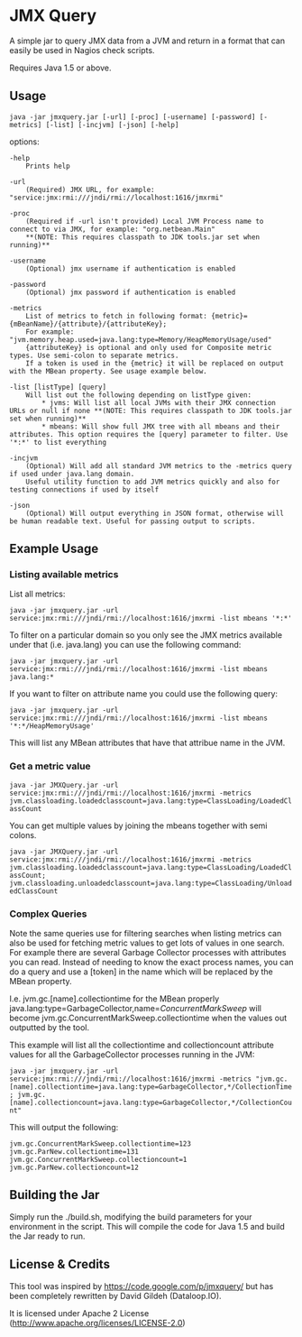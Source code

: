 JMX Query
=========

A simple jar to query JMX data from a JVM and return in a format that can easily be used in Nagios check scripts.

Requires Java 1.5 or above.


Usage
------

`java -jar jmxquery.jar [-url] [-proc] [-username] [-password] [-metrics] [-list] [-incjvm] [-json] [-help]`

options:

    -help
        Prints help

    -url
        (Required) JMX URL, for example: "service:jmx:rmi:///jndi/rmi://localhost:1616/jmxrmi"

    -proc
        (Required if -url isn't provided) Local JVM Process name to connect to via JMX, for example: "org.netbean.Main"
        **(NOTE: This requires classpath to JDK tools.jar set when running)**

    -username
        (Optional) jmx username if authentication is enabled

    -password
        (Optional) jmx password if authentication is enabled

    -metrics
        List of metrics to fetch in following format: {metric}={mBeanName}/{attribute}/{attributeKey};
        For example: "jvm.memory.heap.used=java.lang:type=Memory/HeapMemoryUsage/used"
        {attributeKey} is optional and only used for Composite metric types. Use semi-colon to separate metrics.
        If a token is used in the {metric} it will be replaced on output with the MBean property. See usage example below.

    -list [listType] [query]
        Will list out the following depending on listType given:
            * jvms: Will list all local JVMs with their JMX connection URLs or null if none **(NOTE: This requires classpath to JDK tools.jar set when running)**
            * mbeans: Will show full JMX tree with all mbeans and their attributes. This option requires the [query] parameter to filter. Use '*:*' to list everything

    -incjvm
        (Optional) Will add all standard JVM metrics to the -metrics query if used under java.lang domain.
        Useful utility function to add JVM metrics quickly and also for testing connections if used by itself

    -json
        (Optional) Will output everything in JSON format, otherwise will be human readable text. Useful for passing output to scripts.

Example Usage
-------------

### Listing available metrics

List all metrics:

`java -jar jmxquery.jar -url service:jmx:rmi:///jndi/rmi://localhost:1616/jmxrmi -list mbeans '*:*'`

To filter on a particular domain so you only see the JMX metrics available under that (i.e. java.lang) you can use the following command:

`java -jar jmxquery.jar -url service:jmx:rmi:///jndi/rmi://localhost:1616/jmxrmi -list mbeans java.lang:*`

If you want to filter on attribute name you could use the following query:

`java -jar jmxquery.jar -url service:jmx:rmi:///jndi/rmi://localhost:1616/jmxrmi -list mbeans '*:*/HeapMemoryUsage'`

This will list any MBean attributes that have that attribue name in the JVM.

### Get a metric value

`java -jar JMXQuery.jar -url service:jmx:rmi:///jndi/rmi://localhost:1616/jmxrmi -metrics jvm.classloading.loadedclasscount=java.lang:type=ClassLoading/LoadedClassCount`

You can get multiple values by joining the mbeans together with semi colons.

`java -jar JMXQuery.jar -url service:jmx:rmi:///jndi/rmi://localhost:1616/jmxrmi -metrics jvm.classloading.loadedclasscount=java.lang:type=ClassLoading/LoadedClassCount;
jvm.classloading.unloadedclasscount=java.lang:type=ClassLoading/UnloadedClassCount`


### Complex Queries

Note the same queries use for filtering searches when listing metrics can also be used for fetching metric values to get lots of values in one search. For example there
are several Garbage Collector processes with attributes you can read. Instead of needing to know the exact process names, you can do a query and use a [token] in the name
which will be replaced by the MBean property.

I.e. jvm.gc.[name].collectiontime for the MBean properly java.lang:type=GarbageCollector,name=*ConcurrentMarkSweep* will become jvm.gc.ConcurrentMarkSweep.collectiontime
when the values out outputted by the tool.

This example will list all the collectiontime and collectioncount attribute values for all the GarbageCollector processes running in the JVM:

`java -jar jmxquery.jar -url service:jmx:rmi:///jndi/rmi://localhost:1616/jmxrmi -metrics "jvm.gc.[name].collectiontime=java.lang:type=GarbageCollector,*/CollectionTime;
jvm.gc.[name].collectioncount=java.lang:type=GarbageCollector,*/CollectionCount"`
   
This will output the following:

```
jvm.gc.ConcurrentMarkSweep.collectiontime=123
jvm.gc.ParNew.collectiontime=131
jvm.gc.ConcurrentMarkSweep.collectioncount=1
jvm.gc.ParNew.collectioncount=12
```

Building the Jar
----------------

Simply run the ./build.sh, modifying the build parameters for your environment in the script. This will compile the code for Java 1.5 and build the Jar ready to run.

License & Credits
-----------------

This tool was inspired by https://code.google.com/p/jmxquery/ but has been completely rewritten by David Gildeh (Dataloop.IO).

It is licensed under Apache 2 License (http://www.apache.org/licenses/LICENSE-2.0)
